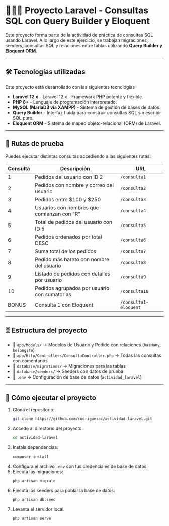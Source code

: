 # 👩🏽‍💻 Proyecto Laravel - Consultas SQL con Query Builder y Eloquent

Este proyecto forma parte de la actividad de práctica de consultas SQL usando Laravel. A lo largo de este ejercicio, se trabajan migraciones, seeders, consultas SQL y relaciones entre tablas utilizando **Query Builder y Eloquent ORM**.


---

## 🛠️ Tecnologías utilizadas
Este proyecto está desarrollado con las siguientes tecnologías
- **Laravel 12.x** - Laravel 12.x - Framework PHP potente y flexible.
- **PHP 8+** - Lenguaje de programación interpretado.
- **MySQL (MariaDB via XAMPP)** - Sistema de gestión de bases de datos.
- **Query Builder** - Interfaz fluida para construir consultas SQL sin escribir SQL puro.
- **Eloquent ORM** - Sistema de mapeo objeto-relacional (ORM) de Laravel.

---

## 🔗 Rutas de prueba

Puedes ejecutar distintas consultas accediendo a las siguientes rutas:

| Consulta | Descripción | URL |
|---------|-------------|-----|
| 1 | Pedidos del usuario con ID 2 | `/consulta1` |
| 2 | Pedidos con nombre y correo del usuario | `/consulta2` |
| 3 | Pedidos entre $100 y $250 | `/consulta3` |
| 4 | Usuarios con nombres que comienzan con "R" | `/consulta4` |
| 5 | Total de pedidos del usuario con ID 5 | `/consulta5` |
| 6 | Pedidos ordenados por total DESC | `/consulta6` |
| 7 | Suma total de los pedidos | `/consulta7` |
| 8 | Pedido más barato con nombre del usuario | `/consulta8` |
| 9 | Listado de pedidos con detalles por usuario | `/consulta9` |
| 10 | Pedidos agrupados por usuario con sumatorias | `/consulta10` |
| BONUS | Consulta 1 con Eloquent | `/consulta1-eloquent` |

---

## 🗄️ Estructura del proyecto

- 📁 `app/Models/` → Modelos de Usuario y Pedido con relaciones (`hasMany`, `belongsTo`)
- 📁 `app/Http/Controllers/ConsultaController.php` → Todas las consultas con comentarios
- 📁 `database/migrations/` → Migraciones para las tablas
- 📁 `database/seeders/` → Seeders con datos de prueba
- 🔧 `.env` → Configuración de base de datos (`actividad_laravel`)

---

## 🚀 Cómo ejecutar el proyecto

1. Clona el repositorio:
   ```bash
   git clone https://github.com/rodriguezac/actividad-laravel.git
2. Accede al directorio del proyecto:
   ```bash
   cd actividad-laravel  
3. Instala dependencias:
   ```bash
   composer install
4. Configura el archivo `.env` con tus credenciales de base de datos.
5. Ejecuta las migraciones:
   ```bash
   php artisan migrate
6. Ejecuta los seeders para poblar la base de datos:
   ```bash
   php artisan db:seed  
5. Levanta el servidor local:
   ```bash
   php artisan serve  
